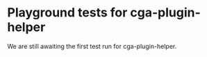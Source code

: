 # Playground tests for cga-plugin-helper
We are still awaiting the first test run for cga-plugin-helper.

